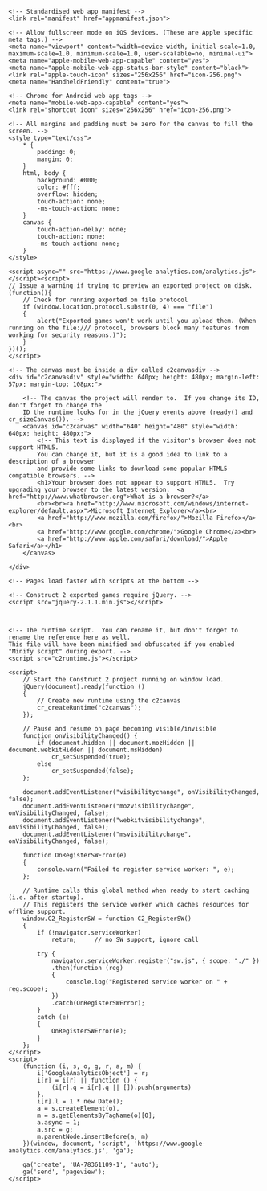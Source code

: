 <html manifest="offline.appcache"><head>
    <meta charset="UTF-8">
	<meta http-equiv="X-UA-Compatible" content="IE=edge,chrome=1">
	<title>Bad Time Simulator (Sans Fight)</title>
	<meta name="description" content="do you wanna have a bad time? 'cause if you visit this page... you are REALLY not going to like what happens next.">
	
	<!-- Standardised web app manifest -->
	<link rel="manifest" href="appmanifest.json">
	
	<!-- Allow fullscreen mode on iOS devices. (These are Apple specific meta tags.) -->
	<meta name="viewport" content="width=device-width, initial-scale=1.0, maximum-scale=1.0, minimum-scale=1.0, user-scalable=no, minimal-ui">
	<meta name="apple-mobile-web-app-capable" content="yes">
	<meta name="apple-mobile-web-app-status-bar-style" content="black">
	<link rel="apple-touch-icon" sizes="256x256" href="icon-256.png">
	<meta name="HandheldFriendly" content="true">
	
	<!-- Chrome for Android web app tags -->
	<meta name="mobile-web-app-capable" content="yes">
	<link rel="shortcut icon" sizes="256x256" href="icon-256.png">

    <!-- All margins and padding must be zero for the canvas to fill the screen. -->
	<style type="text/css">
		* {
			padding: 0;
			margin: 0;
		}
		html, body {
			background: #000;
			color: #fff;
			overflow: hidden;
			touch-action: none;
			-ms-touch-action: none;
		}
		canvas {
			touch-action-delay: none;
			touch-action: none;
			-ms-touch-action: none;
		}
    </style>
	

</head> 
 
<body> 
	<div id="fb-root"></div>
	
	<script async="" src="https://www.google-analytics.com/analytics.js"></script><script>
	// Issue a warning if trying to preview an exported project on disk.
	(function(){
		// Check for running exported on file protocol
		if (window.location.protocol.substr(0, 4) === "file")
		{
			alert("Exported games won't work until you upload them. (When running on the file:/// protocol, browsers block many features from working for security reasons.)");
		}
	})();
	</script>
	
	<!-- The canvas must be inside a div called c2canvasdiv -->
	<div id="c2canvasdiv" style="width: 640px; height: 480px; margin-left: 57px; margin-top: 108px;">
	
		<!-- The canvas the project will render to.  If you change its ID, don't forget to change the
		ID the runtime looks for in the jQuery events above (ready() and cr_sizeCanvas()). -->
		<canvas id="c2canvas" width="640" height="480" style="width: 640px; height: 480px;">
			<!-- This text is displayed if the visitor's browser does not support HTML5.
			You can change it, but it is a good idea to link to a description of a browser
			and provide some links to download some popular HTML5-compatible browsers. -->
			<h1>Your browser does not appear to support HTML5.  Try upgrading your browser to the latest version.  <a href="http://www.whatbrowser.org">What is a browser?</a>
			<br><br><a href="http://www.microsoft.com/windows/internet-explorer/default.aspx">Microsoft Internet Explorer</a><br>
			<a href="http://www.mozilla.com/firefox/">Mozilla Firefox</a><br>
			<a href="http://www.google.com/chrome/">Google Chrome</a><br>
			<a href="http://www.apple.com/safari/download/">Apple Safari</a></h1>
		</canvas>
		
	</div>
	
	<!-- Pages load faster with scripts at the bottom -->
	
	<!-- Construct 2 exported games require jQuery. -->
	<script src="jquery-2.1.1.min.js"></script>


	
    <!-- The runtime script.  You can rename it, but don't forget to rename the reference here as well.
    This file will have been minified and obfuscated if you enabled "Minify script" during export. -->
	<script src="c2runtime.js"></script>

    <script>
		// Start the Construct 2 project running on window load.
		jQuery(document).ready(function ()
		{			
			// Create new runtime using the c2canvas
			cr_createRuntime("c2canvas");
		});
		
		// Pause and resume on page becoming visible/invisible
		function onVisibilityChanged() {
			if (document.hidden || document.mozHidden || document.webkitHidden || document.msHidden)
				cr_setSuspended(true);
			else
				cr_setSuspended(false);
		};
		
		document.addEventListener("visibilitychange", onVisibilityChanged, false);
		document.addEventListener("mozvisibilitychange", onVisibilityChanged, false);
		document.addEventListener("webkitvisibilitychange", onVisibilityChanged, false);
		document.addEventListener("msvisibilitychange", onVisibilityChanged, false);
		
		function OnRegisterSWError(e)
		{
			console.warn("Failed to register service worker: ", e);
		};
		
		// Runtime calls this global method when ready to start caching (i.e. after startup).
		// This registers the service worker which caches resources for offline support.
		window.C2_RegisterSW = function C2_RegisterSW()
		{
			if (!navigator.serviceWorker)
				return;		// no SW support, ignore call
			
			try {
				navigator.serviceWorker.register("sw.js", { scope: "./" })
				.then(function (reg)
				{
					console.log("Registered service worker on " + reg.scope);
				})
				.catch(OnRegisterSWError);
			}
			catch (e)
			{
				OnRegisterSWError(e);
			}
		};
    </script>
	<script>
		(function (i, s, o, g, r, a, m) {
			i['GoogleAnalyticsObject'] = r;
			i[r] = i[r] || function () {
				(i[r].q = i[r].q || []).push(arguments)
			},
			i[r].l = 1 * new Date();
			a = s.createElement(o),
			m = s.getElementsByTagName(o)[0];
			a.async = 1;
			a.src = g;
			m.parentNode.insertBefore(a, m)
		})(window, document, 'script', 'https://www.google-analytics.com/analytics.js', 'ga');

		ga('create', 'UA-78361109-1', 'auto');
		ga('send', 'pageview');
	</script>
 
 </body></html>
